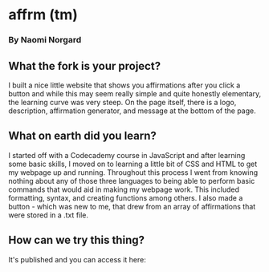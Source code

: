 # **affrm** (tm)
### By Naomi Norgard

## What the fork is your project?

I built a nice little website that shows you affirmations after you click a button and while this may seem really simple and quite honestly elementary, the learning curve was very steep. On the page itself, there is a logo, description, affirmation generator, and message at the bottom of the page. 

## What on earth did you learn? 

I started off with a Codecademy course in JavaScript and after learning some basic skills, I moved on to learning a little bit of CSS and HTML to get my webpage up and running. Throughout this process I went from knowing nothing about any of those three languages to being able to perform basic commands that would aid in making my webpage work. This included formatting, syntax, and creating functions among others. I also made a button - which was new to me, that drew from an array of affirmations that were stored in a .txt file.

## How can we try this thing?

It's published and you can access it here: 

